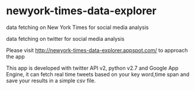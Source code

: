 newyork-times-data-explorer
===========================

data fetching on New York Times for social media analysis

data fetching on twitter for social media analysis

Please visit http://newyork-times-data-explorer.appspot.com/ to approach the app

This app is developed with twitter API v2, python v2.7 and Google App Engine, it can fetch real time tweets based on your key word,time span and save your results in a simple csv file.
